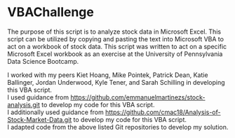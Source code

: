 # VBAChallenge
The purpose of this script is to analyze stock data in Microsoft Excel. This script can be utilized by copying and pasting the text into Microsoft VBA to act on a workbook of stock data. This script was written to act on a specific Microsoft Excel workbook as an exercise at the University of Pennsylvania Data Science Bootcamp. 

I worked with my peers Kiet Hoang, Mike Pointek, Patrick Dean, Katie Ballinger, Jordan Underwood, Kyle Tener, and Sarah Schilling in developing this VBA script. <br>
I used guidance from https://github.com/emmanuelmartinezs/stock-analysis.git to develop my code for this VBA script. <br>
I additionally used guidance from https://github.com/cmac18/Analysis-of-Stock-Market-Data.git to develop my code for this VBA script. <br>
I adapted code from the above listed Git repositories to develop my solution. 
